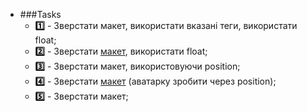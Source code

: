    * ###Tasks
     * **:one:** - Зверстати макет, використати вказані теги, використати float;
     * **:two:** - Зверстати [макет](https://drive.google.com/open?id=1Xe5XE1BUgZNvkXOlm9vP2l4DLgIeRz02), використати float;
     * **:three:** - Зверстати макет, використовуючи position;
     * **:four:** - Зверстати [макет]( https://drive.google.com/open?id=12XiUYyEGdMQ4sCFrS_uWcnOiHa-GYx1t) (аватарку зробити через position);
     * **:five:** - Зверстати макет;